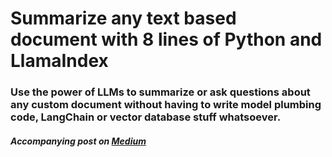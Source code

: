 ﻿# Summarize any text based document with 8 lines of Python and LlamaIndex

### Use the power of LLMs to summarize or ask questions about any custom document without having to write model plumbing code, LangChain or vector database stuff whatsoever.

##### Accompanying post on [Medium](https://medium.com/@tebugging/summarize-any-text-based-document-with-8-lines-of-python-and-llamaindex-17335986877b)
